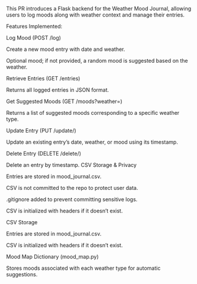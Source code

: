 This PR introduces a Flask backend for the Weather Mood Journal, allowing users to log moods along with weather context and manage their entries.

Features Implemented:

Log Mood (POST /log)

Create a new mood entry with date and weather.

Optional mood; if not provided, a random mood is suggested based on the weather.

Retrieve Entries (GET /entries)

Returns all logged entries in JSON format.

Get Suggested Moods (GET /moods?weather=)

Returns a list of suggested moods corresponding to a specific weather type.

Update Entry (PUT /update/)

Update an existing entry’s date, weather, or mood using its timestamp.

Delete Entry (DELETE /delete/)

Delete an entry by timestamp.
CSV Storage & Privacy

Entries are stored in mood_journal.csv.

CSV is not committed to the repo to protect user data.

.gitignore added to prevent committing sensitive logs.

CSV is initialized with headers if it doesn’t exist.

CSV Storage

Entries are stored in mood_journal.csv.

CSV is initialized with headers if it doesn’t exist.

Mood Map Dictionary (mood_map.py)

Stores moods associated with each weather type for automatic suggestions.